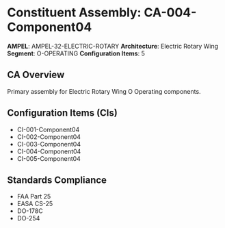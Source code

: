 # Constituent Assembly: CA-004-Component04

**AMPEL**: AMPEL-32-ELECTRIC-ROTARY
**Architecture**: Electric Rotary Wing
**Segment**: O-OPERATING
**Configuration Items**: 5

## CA Overview
Primary assembly for Electric Rotary Wing O Operating components.

## Configuration Items (CIs)
- CI-001-Component04
- CI-002-Component04
- CI-003-Component04
- CI-004-Component04
- CI-005-Component04

## Standards Compliance
- FAA Part 25
- EASA CS-25
- DO-178C
- DO-254
